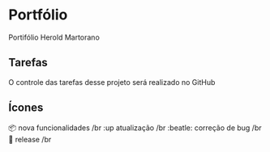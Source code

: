 # Portfólio
 Portifólio Herold Martorano

## Tarefas

O controle das tarefas desse projeto será realizado no GitHub

## Ícones

:package: nova funcionalidades /br
:up atualização /br
:beatle: correção de bug /br
:checkered_flag: release /br
